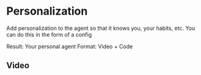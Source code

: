 # Personalization

Add personalization to the agent so that it knows you, your habits, etc. You can do this in the form of a config

Result: Your personal agent
Format: Video + Code

## Video

